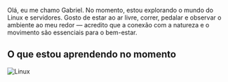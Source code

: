 Olá, eu me chamo Gabriel. No momento, estou explorando o mundo do Linux e servidores. Gosto de estar ao ar livre, correr, pedalar e observar o ambiente ao meu redor — acredito que a conexão com a natureza e o movimento são essenciais para o bem-estar.

## O que estou aprendendo no momento

![Linux](https://img.shields.io/badge/Linux-000?style=for-the-badge&logo=linux&logoColor=FCC624)

